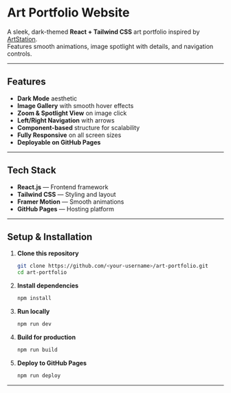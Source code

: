 # Art Portfolio Website

A sleek, dark-themed **React + Tailwind CSS** art portfolio inspired by [ArtStation](https://www.artstation.com/).  
Features smooth animations, image spotlight with details, and navigation controls.

---

## Features

-  **Dark Mode** aesthetic  
-  **Image Gallery** with smooth hover effects  
-  **Zoom & Spotlight View** on image click  
-  **Left/Right Navigation** with arrows  
-  **Component-based** structure for scalability  
-  **Fully Responsive** on all screen sizes  
-  **Deployable on GitHub Pages**

---

##  Tech Stack

- **React.js** — Frontend framework  
- **Tailwind CSS** — Styling and layout  
- **Framer Motion** — Smooth animations  
- **GitHub Pages** — Hosting platform


---

## Setup & Installation

1. **Clone this repository**
   ```bash
   git clone https://github.com/<your-username>/art-portfolio.git
   cd art-portfolio
    ````

2. **Install dependencies**

   ```bash
   npm install

3. **Run locally**

   ```bash
   npm run dev

4. **Build for production**

   ```bash
   npm run build

5. **Deploy to GitHub Pages**

   ```bash
   npm run deploy
---


